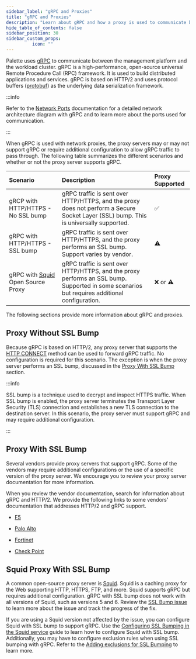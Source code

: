 ```yaml
---
sidebar_label: "gRPC and Proxies"
title: "gRPC and Proxies"
description: "Learn about gRPC and how a proxy is used to communicate between the management platform and the workload cluster."
hide_table_of_contents: false
sidebar_position: 30
sidebar_custom_props:
          icon: ""
---
```

 


Palette uses [gRPC](https://grpc.io) to communicate between the management platform and the workload cluster. gRPC is a high-performance, open-source universal Remote Procedure Call (RPC) framework. It is used to build distributed applications and services. gRPC is based on HTTP/2 and uses protocol buffers ([protobuf](https://protobuf.dev/)) as the underlying data serialization framework. 


:::info

Refer to the [Network Ports](networking-ports.md) documentation for a detailed network architecture diagram with gRPC and to learn more about the ports used for communication.

:::


When gRPC is used with network proxies, the proxy servers may or may not support gRPC or require additional configuration to allow gRPC traffic to pass through. The following table summarizes the different scenarios and whether or not the proxy server supports gRPC.


| **Scenario** | **Description** | **Proxy Supported** |
|:-------------|:----------------|:--------------------|
| gRCP with HTTP/HTTPS - No SSL bump| gRPC traffic is sent over HTTP/HTTPS, and the proxy does not perform a Secure Socket Layer (SSL) bump. This is universally supported. | ✅ |
| gRPC with HTTP/HTTPS - SSL bump | gRPC traffic is sent over HTTP/HTTPS, and the proxy performs an SSL bump. Support varies by vendor. | ⚠️ |
| gRPC with [Squid](https://wiki.squid-cache.org) Open Source Proxy | gRPC traffic is sent over HTTP/HTTPS, and the proxy performs an SSL bump. Supported in some scenarios but requires additional configuration. | ❌ or ⚠️ |


The following sections provide more information about gRPC and proxies.


## Proxy Without SSL Bump

Because gRPC is based on HTTP/2, any proxy server that supports the [HTTP CONNECT](https://developer.mozilla.org/en-US/docs/Web/HTTP/Methods/CONNECT) method can be used to forward gRPC traffic. No configuration is required for this scenario. The exception is when the proxy server performs an SSL bump, discussed in the [Proxy With SSL Bump](/architecture/grps-proxy#proxywithsslbump) section.


:::info

SSL bump is a technique used to decrypt and inspect HTTPS traffic. When SSL bump is enabled, the proxy server terminates the Transport Layer Security (TLS) connection and establishes a new TLS connection to the destination server. In this scenario, the proxy server must support gRPC and may require additional configuration.   

:::

## Proxy With SSL Bump

Several vendors provide proxy servers that support gRPC. Some of the vendors may require additional configurations or the use of a specific version of the proxy server. We encourage you to review your proxy server documentation for more information.

When you review the vendor documentation, search for information about gRPC and HTTP/2. We provide the following links to some vendors' documentation that addresses HTTP/2 and gRPC support.


- [F5](https://my.f5.com/manage/s/article/K47440400)


- [Palo Alto](https://knowledgebase.paloaltonetworks.com/KCSArticleDetail?id=kA10g000000CmdQCAS)


- [Fortinet](https://docs.fortinet.com/document/fortigate/7.4.0/administration-guide/710924/https-2-support-in-proxy-mode-ssl-inspection)


- [Check Point](https://support.checkpoint.com/results/sk/sk116022)


## Squid Proxy With SSL Bump

A common open-source proxy server is [Squid](https://wiki.squid-cache.org). Squid is a caching proxy for the Web supporting HTTP, HTTPS, FTP, and more. Squid supports gRPC but requires additional configuration. gRPC with SSL bump does not work with all versions of Squid, such as versions 5 and 6. Review the [SSL Bump issue](https://bugs.squid-cache.org/show_bug.cgi?id=5245) to learn more about the issue and track the progress of the fix.

If you are using a Squid version not affected by the issue, you can configure Squid with SSL bump to support gRPC. Use the [Configuring SSL Bumping in the Squid service](https://support.kaspersky.com/KWTS/6.1/en-US/166244.htm) guide to learn how to configure Squid with SSL bump. Additionally, you may have to configure exclusion rules when using SSL bumping with gRPC. Refer to the [Adding exclusions for SSL Bumping](https://support.kaspersky.com/KWTS/6.1/en-US/193664.htm) to learn more.

